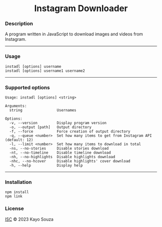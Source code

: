 <h1 align="center">Instagram Downloader</h1>

### Description
A program written in JavaScript to download images and videos from Instagram.

<hr>

### Usage

```
instadl [options] username
instadl [options] username1 username2
```

<hr>

### Supported options

```
Usage: instadl [options] <string>

Arguments:
  string                Usernames

Options:
  -v, --version         Display program version
  -o, --output [path]   Output directory
  -f, --force           Force creation of output directory
  -q, --queue <number>  Set how many items to get from Instagram API (default: 12)
  -l, --limit <number>  Set how many items to download in total
  -ns, --no-stories     Disable stories download
  -nt, --no-timeline    Disable timeline download
  -nh, --no-highlights  Disable highlights download
  -nhc, --no-hcover     Disable highlights' cover download
  -h, --help            Display help
```

<hr>

### Installation

```
npm install
npm link
```

### License

[ISC](LICENSE.md) © 2023 Kayo Souza

